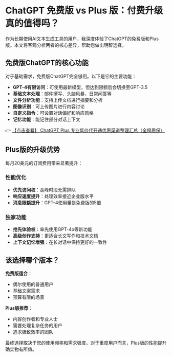 # ChatGPT 免费版 vs Plus 版：付费升级真的值得吗？

作为长期使用AI文本生成工具的用户，我深度体验了ChatGPT的免费版和Plus版。本文将客观分析两者的核心差异，帮助您做出明智选择。

## 免费版ChatGPT的核心功能

对于基础需求，免费版ChatGPT完全够用。以下是它的主要功能：

- **GPT-4有限访问**：可使用最新模型，但达到限额后会切换至GPT-3.5
- **基础文本处理**：邮件撰写、头脑风暴、日常问答等
- **文件分析功能**：支持上传文档进行摘要和分析
- **图像识别**：可上传图片进行内容讨论
- **自定义指令**：可设置对话偏好和响应风格
- **记忆功能**：能记住部分对话上下文

👉 [【点击查看】 ChatGPT Plus 专业低价代开通优惠渠道整理汇总（全程质保）](https://bit.ly/DaiKai)

## Plus版的升级优势

每月20美元的订阅费用带来显著提升：

### 性能优化
- **优先访问权**：高峰时段无需排队
- **响应速度提升**：处理效率接近企业版水平
- **消息限额提升**：GPT-4使用量是免费版的5倍

### 独家功能
- **抢先体验权**：率先使用GPT-4o等新功能
- **高级创作支持**：更适合长文写作和技术文档
- **上下文记忆增强**：在长对话中保持更好的一致性

## 该选择哪个版本？

**免费版适合**：
- 偶尔使用的普通用户
- 基础文案需求
- 预算有限的场景

**Plus版推荐**：
- 内容创作者和专业人士
- 需要处理复杂任务的用户
- 追求极致效率的团队

最终选择取决于您的使用频率和需求强度。对于重度用户而言，Plus版的性能提升确实物有所值。
